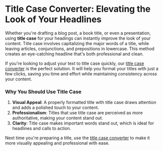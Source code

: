 # Title Case Converter: Elevating the Look of Your Headlines

Whether you're drafting a blog post, a book title, or even a presentation, using **title case** for your headings can instantly improve the look of your content. Title case involves capitalizing the major words of a title, while leaving articles, conjunctions, and prepositions in lowercase. This method creates an eye-catching headline that's both professional and clean.

If you're looking to adjust your text to title case quickly, our [title case converter](https://webastronix.com/tools/case-converter) is the perfect solution. It will help you format your titles with just a few clicks, saving you time and effort while maintaining consistency across your content.

### Why You Should Use Title Case
1. **Visual Appeal**: A properly formatted title with title case draws attention and adds a polished touch to your content.
2. **Professionalism**: Titles that use title case are perceived as more authoritative, making your content stand out.
3. **Clarity**: Title case makes important words stand out, which is ideal for headlines and calls to action.

Next time you're preparing a title, use the [title case converter](https://webastronix.com/tools/case-converter) to make it more visually appealing and professional with ease.

